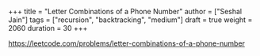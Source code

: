 +++
title = "Letter Combinations of a Phone Number"
author = ["Seshal Jain"]
tags = ["recursion", "backtracking", "medium"]
draft = true
weight = 2060
duration = 30
+++

<https://leetcode.com/problems/letter-combinations-of-a-phone-number>
